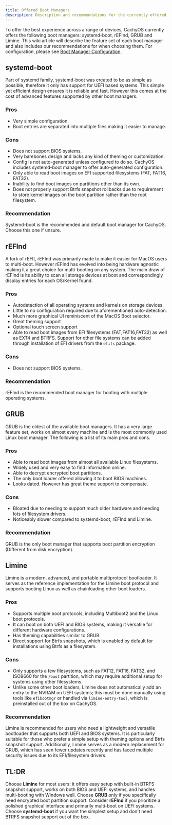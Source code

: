 ```yaml
---
title: Offered Boot Managers
description: Description and recommendations for the currently offered boot managers
---
```


To offer the best experience across a range of devices, CachyOS currently offers the following boot managers: systemd-boot, rEFInd, GRUB and Limine.
This wiki article will describe the feature set of each boot manager and also includes our recommendations for when choosing them. For
configuration, please see [Boot Manager Configuration](/configuration/boot_manager_configuration).

## systemd-boot

Part of systemd family, systemd-boot was created to be as simple as possible, therefore it only has support for UEFI based systems. This simple yet efficient design ensures it is reliable and fast. However this comes at the cost of advanced features supported by other boot managers.

### Pros
- Very simple configuration.
- Boot entries are separated into multiple files making it easier to manage.

### Cons
 - Does not support BIOS systems.
 - Very barebones design and lacks any kind of theming or customization.
 - Config is not auto-generated unless configured to do so. CachyOS includes systemd-boot manager to offer auto-generated configuration.
 - Only able to read boot images on EFI supported filesystems (FAT, FAT16, FAT32).
 - Inability to find boot images on partitions other than its own.
 - Does not properly support Btrfs snapshot rollbacks due to requirement to store kernel images on the boot partition rather than the root filesystem.

### Recommendation

Systemd-boot is the recommended and default boot manager for CachyOS. Choose this one if unsure.

## rEFInd

A fork of rEFIt, rEFInd was primarily made to make it easier for MacOS users to multi-boot. However rEFInd has evolved into being hardware agnostic making it a great choice for multi-booting on any system. The main draw of rEFInd is its ability to scan all storage devices at boot and correspondingly display entries for each OS/Kernel found.

### Pros

- Autodetection of all operating systems and kernels on storage devices.
- Little to no configuration required due to aforementioned auto-detection.
- Much more graphical UI reminiscent of the MacOS Boot selector.
- Great theming support
- Optional touch screen support
- Able to read boot images from EFI filesystems (FAT,FAT16,FAT32) as well as EXT4 and BTRFS. Support for other file systems can be added through installation of EFI drivers from the ``efifs`` package.

### Cons

- Does not support BIOS systems.

### Recommendation

rEFInd is the recommended boot manager for booting with multiple operating systems.

## GRUB

GRUB is the oldest of the available boot managers. It has a very large feature
set, works on almost every machine and is the most commonly used Linux boot
manager. The following is a list of its main pros and cons.

### Pros
- Able to read boot images from almost all available Linux filesystems.
- Widely used and very easy to find information online.
- Able to decrypt encrypted boot partitions.
- The only boot loader offered allowing it to boot BIOS machines.
- Looks dated. However has great theme support to compensate.

### Cons
- Bloated due to needing to support much older hardware and needing lots of filesystem drivers.
- Noticeably slower compared to systemd-boot, rEFInd and Limine.

### Recommendation

GRUB is the only boot manager that supports boot partition encryption (Different from disk encryption).

## Limine

Limine is a modern, advanced, and portable multiprotocol bootloader. It serves as the reference implementation for the Limine boot protocol and supports booting Linux as well as chainloading other boot loaders.

### Pros

- Supports multiple boot protocols, including Multiboot2 and the Linux boot protocols.
- It can boot on both UEFI and BIOS systems, making it versatile for different hardware configurations.
- Has theming capabilities similar to GRUB.
- Direct support for Btrfs snapshots, which is enabled by default for installations using Btrfs as a filesystem.

### Cons

- Only supports a few filesystems, such as FAT12, FAT16, FAT32, and ISO9660 for the `/boot` partition, which may require additional setup for systems using other filesystems.
- Unlike some other boot loaders, Limine does not automatically add an entry to the NVRAM on UEFI systems; this must be done manually using tools like `efibootmgr` or handled via `limine-entry-tool`, which is preinstalled out of the box on CachyOS.

### Recommendation

Limine is recommended for users who need a lightweight and versatile bootloader that supports both UEFI and BIOS systems. It is particularly suitable for those who prefer a simple setup with theming options and Btrfs snapshot support. Additionally, Limine serves as a modern replacement for GRUB, which has seen fewer updates recently and has faced multiple security issues due to its EFI/filesystem drivers.

## TL:DR

Choose **Limine** for most users: it offers easy setup with built-in BTRFS snapshot support, works on both BIOS and UEFI systems, and handles multi-booting with Windows well. Choose **GRUB** only if you specifically need encrypted boot partition support. Consider **rEFInd** if you prioritize a polished graphical interface and primarily multi-boot on UEFI systems. Choose **systemd-boot** if you want the simplest setup and don't need BTRFS snapshot support out of the box.
